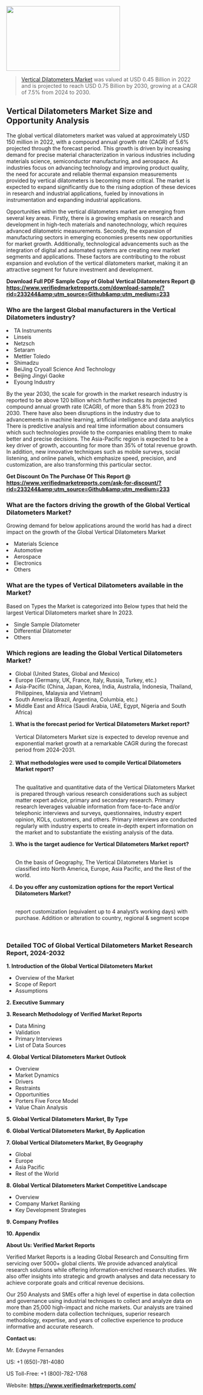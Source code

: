 <img src="https://ffe5etoiles.com/wp-content/uploads/2024/12/MST1-300x171.png" alt="" width="300" height="171" class="alignnone size-medium wp-image-20088" /><blockquote><p><p><a href="https://www.verifiedmarketreports.com/download-sample/?rid=233244&utm_source=Github&utm_medium=233" target="_blank">Vertical Dilatometers Market</a> was valued at USD 0.45 Billion in 2022 and is projected to reach USD 0.75 Billion by 2030, growing at a CAGR of 7.5% from 2024 to 2030.</p></blockquote><p><h2>Vertical Dilatometers Market Size and Opportunity Analysis</h2><p>The global vertical dilatometers market was valued at approximately USD 150 million in 2022, with a compound annual growth rate (CAGR) of 5.6% projected through the forecast period. This growth is driven by increasing demand for precise material characterization in various industries including materials science, semiconductor manufacturing, and aerospace. As industries focus on advancing technology and improving product quality, the need for accurate and reliable thermal expansion measurements provided by vertical dilatometers is becoming more critical. The market is expected to expand significantly due to the rising adoption of these devices in research and industrial applications, fueled by innovations in instrumentation and expanding industrial applications.</p><p>Opportunities within the vertical dilatometers market are emerging from several key areas. Firstly, there is a growing emphasis on research and development in high-tech materials and nanotechnology, which requires advanced dilatometric measurements. Secondly, the expansion of manufacturing sectors in emerging economies presents new opportunities for market growth. Additionally, technological advancements such as the integration of digital and automated systems are creating new market segments and applications. These factors are contributing to the robust expansion and evolution of the vertical dilatometers market, making it an attractive segment for future investment and development.</p></p><p class=""><strong>Download Full PDF Sample Copy of Global Vertical Dilatometers Report @ <a href="https://www.verifiedmarketreports.com/download-sample/?rid=233244&amp;utm_source=Github&amp;utm_medium=233" target="_blank">https://www.verifiedmarketreports.com/download-sample/?rid=233244&amp;utm_source=Github&amp;utm_medium=233</a></strong></p><h3 id="" class="">Who are the largest Global manufacturers in the Vertical Dilatometers industry?</h3><p><li>TA Instruments</li><li> Linseis</li><li> Netzsch</li><li> Setaram</li><li> Mettler Toledo</li><li> Shimadzu</li><li> BeiJing Cryoall Science And Technology</li><li> Beijing Jingyi Gaoke</li><li> Eyoung Industry</li></p><div class=""><div class="" dir="" data-message-author-role="" data-message-id="" data-message-model-slug=""><div class=""><div class=""><div class=""><div class="" dir="" data-message-author-role="" data-message-id="" data-message-model-slug=""><div class=""><div class=""><p>By the year 2030, the scale for growth in the market research industry is reported to be above 120 billion which further indicates its projected compound annual growth rate (CAGR), of more than 5.8% from 2023 to 2030. There have also been disruptions in the industry due to advancements in machine learning, artificial intelligence and data analytics There is predictive analysis and real time information about consumers which such technologies provide to the companies enabling them to make better and precise decisions. The Asia-Pacific region is expected to be a key driver of growth, accounting for more than 35% of total revenue growth. In addition, new innovative techniques such as mobile surveys, social listening, and online panels, which emphasize speed, precision, and customization, are also transforming this particular sector.</p><p><strong>Get Discount On The Purchase Of This Report @&nbsp; <a href="https://www.verifiedmarketreports.com/ask-for-discount/?rid=233244&amp;utm_source=Github&amp;utm_medium=233" target="_blank">https://www.verifiedmarketreports.com/ask-for-discount/?rid=233244&amp;utm_source=Github&amp;utm_medium=233</a></strong></p></div></div></div></div></div></div></div></div><h3 id="" class="">What are the factors driving the growth of the Global Vertical Dilatometers Market?</h3><p id="" class="">Growing demand for below applications around the world has had a direct impact on the growth of the Global Vertical Dilatometers Market</p><p id="" class=""><li>Materials Science</li><li> Automotive</li><li> Aerospace</li><li> Electronics</li><li> Others</li></p><h3 id="" class="">What are the types of Vertical Dilatometers available in the Market?</h3><p id="" class="">Based on Types the Market is categorized into Below types that held the largest Vertical Dilatometers market share In 2023.</p><p id="" class=""><li>Single Sample Dilatometer</li><li> Differential Dilatometer</li><li> Others</li></p><h3 id="" class="">Which regions are leading the Global Vertical Dilatometers Market?</h3><ul><li>Global (United States, Global and Mexico)</li><li>Europe (Germany, UK, France, Italy, Russia, Turkey, etc.)</li><li>Asia-Pacific (China, Japan, Korea, India, Australia, Indonesia, Thailand, Philippines, Malaysia and Vietnam)</li><li>South America (Brazil, Argentina, Columbia, etc.)</li><li>Middle East and Africa (Saudi Arabia, UAE, Egypt, Nigeria and South Africa)</li></ul><p><ol><li><strong>What is the forecast period for Vertical Dilatometers Market report?<br /></strong><br /><span data-sheets-root="1" data-sheets-value="{&quot;1&quot;:2,&quot;2&quot;:&quot;XXXX size is expected to develop revenue and exponential market growth at a remarkable CAGR during the forecast period from 2024&ndash;2030.&quot;}" data-sheets-userformat="{&quot;2&quot;:12674,&quot;4&quot;:{&quot;1&quot;:2,&quot;2&quot;:16776960},&quot;10&quot;:2,&quot;11&quot;:0,&quot;15&quot;:&quot;Arial&quot;,&quot;16&quot;:12}">Vertical Dilatometers Market size is expected to develop revenue and exponential market growth at a remarkable CAGR during the forecast period from 2024&ndash;2031.</span><br /><br /></li><li><strong>What methodologies were used to compile Vertical Dilatometers Market report?<br /><br /></strong><p>The qualitative and quantitative data of the&nbsp;Vertical Dilatometers Market is prepared through various research considerations such as subject matter expert advice, primary and secondary research. Primary research leverages valuable information from face-to-face and/or telephonic interviews and surveys, questionnaires, industry expert opinion, KOLs, customers, and others. Primary interviews are conducted regularly with industry experts to create in-depth expert information on the market and to substantiate the existing analysis of the data.&nbsp;</p></li><li><strong>Who is the target audience for Vertical Dilatometers Market report?<br /><br /></strong><p>On the basis of Geography, The&nbsp;Vertical Dilatometers Market is classified into North America, Europe, Asia Pacific, and the Rest of the world.</p></li><li><strong>Do you offer any customization options for the report Vertical Dilatometers Market?<br /><br /></strong><p>report customization (equivalent up to 4 analyst&rsquo;s working days) with purchase. Addition or alteration to country, regional &amp; segment scope</p><p>&nbsp;</p></li></ol></p><h3 id="" class="">Detailed TOC of Global Vertical Dilatometers Market Research Report, 2024-2032</h3><p id="" class=""><strong>1. Introduction of the Global Vertical Dilatometers Market</strong></p><ul><li>Overview of the Market</li><li>Scope of Report</li><li>Assumptions</li></ul><p id="" class=""><strong>2. Executive Summary</strong></p><p id="" class=""><strong>3. Research Methodology of&nbsp;Verified Market Reports</strong></p><ul><li>Data Mining</li><li>Validation</li><li>Primary Interviews</li><li>List of Data Sources</li></ul><p id="" class=""><strong>4. Global Vertical Dilatometers Market Outlook</strong></p><ul><li>Overview</li><li>Market Dynamics</li><li>Drivers</li><li>Restraints</li><li>Opportunities</li><li>Porters Five Force Model</li><li>Value Chain Analysis</li></ul><p id="" class=""><strong>5. Global Vertical Dilatometers Market, By&nbsp;Type</strong></p><p id="" class=""><strong>6. Global Vertical Dilatometers Market, By Application</strong></p><p id="" class=""><strong>7. Global Vertical Dilatometers Market, By Geography</strong></p><ul><li>Global</li><li>Europe</li><li>Asia Pacific</li><li>Rest of the World</li></ul><p id="" class=""><strong>8. Global Vertical Dilatometers Market Competitive Landscape</strong></p><ul><li>Overview</li><li>Company Market Ranking</li><li>Key Development Strategies</li></ul><p id="" class=""><strong>9. Company Profiles</strong></p><p id="" class=""><strong>10. Appendix</strong></p><p id="" class=""><strong>About Us: Verified Market Reports</strong></p><p id="" class="">Verified Market Reports is a leading Global Research and Consulting firm servicing over 5000+ global clients. We provide advanced analytical research solutions while offering information-enriched research studies. We also offer insights into strategic and growth analyses and data necessary to achieve corporate goals and critical revenue decisions.</p><p id="" class="">Our 250 Analysts and SMEs offer a high level of expertise in data collection and governance using industrial techniques to collect and analyze data on more than 25,000 high-impact and niche markets. Our analysts are trained to combine modern data collection techniques, superior research methodology, expertise, and years of collective experience to produce informative and accurate research.</p><p id="" class=""><strong>Contact us:</strong></p><p id="" class="">Mr. Edwyne Fernandes</p><p id="" class="">US: +1 (650)-781-4080</p><p id="" class="">US Toll-Free: +1 (800)-782-1768</p><p id="" class="">Website: <a target="" data-test-app-aware-link=""><strong>https://www.verifiedmarketreports.com/</strong></a></p>
